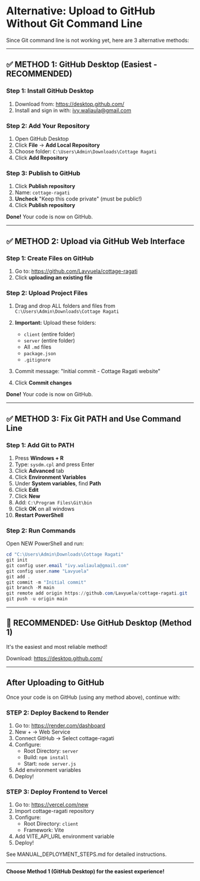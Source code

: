 # Alternative: Upload to GitHub Without Git Command Line

Since Git command line is not working yet, here are 3 alternative methods:

---

## ✅ METHOD 1: GitHub Desktop (Easiest - RECOMMENDED)

### Step 1: Install GitHub Desktop
1. Download from: https://desktop.github.com/
2. Install and sign in with: ivy.waliaula@gmail.com

### Step 2: Add Your Repository
1. Open GitHub Desktop
2. Click **File** → **Add Local Repository**
3. Choose folder: `C:\Users\Admin\Downloads\Cottage Ragati`
4. Click **Add Repository**

### Step 3: Publish to GitHub
1. Click **Publish repository**
2. Name: `cottage-ragati`
3. **Uncheck** "Keep this code private" (must be public!)
4. Click **Publish repository**

**Done!** Your code is now on GitHub.

---

## ✅ METHOD 2: Upload via GitHub Web Interface

### Step 1: Create Files on GitHub
1. Go to: https://github.com/Lavyuela/cottage-ragati
2. Click **uploading an existing file**

### Step 2: Upload Project Files
1. Drag and drop ALL folders and files from `C:\Users\Admin\Downloads\Cottage Ragati`
2. **Important:** Upload these folders:
   - `client` (entire folder)
   - `server` (entire folder)
   - All `.md` files
   - `package.json`
   - `.gitignore`

3. Commit message: "Initial commit - Cottage Ragati website"
4. Click **Commit changes**

**Done!** Your code is now on GitHub.

---

## ✅ METHOD 3: Fix Git PATH and Use Command Line

### Step 1: Add Git to PATH
1. Press **Windows + R**
2. Type: `sysdm.cpl` and press Enter
3. Click **Advanced** tab
4. Click **Environment Variables**
5. Under **System variables**, find **Path**
6. Click **Edit**
7. Click **New**
8. Add: `C:\Program Files\Git\bin`
9. Click **OK** on all windows
10. **Restart PowerShell**

### Step 2: Run Commands
Open NEW PowerShell and run:

```powershell
cd "C:\Users\Admin\Downloads\Cottage Ragati"
git init
git config user.email "ivy.waliaula@gmail.com"
git config user.name "Lavyuela"
git add .
git commit -m "Initial commit"
git branch -M main
git remote add origin https://github.com/Lavyuela/cottage-ragati.git
git push -u origin main
```

---

## 🎯 RECOMMENDED: Use GitHub Desktop (Method 1)

It's the easiest and most reliable method!

Download: https://desktop.github.com/

---

## After Uploading to GitHub

Once your code is on GitHub (using any method above), continue with:

### STEP 2: Deploy Backend to Render
1. Go to: https://render.com/dashboard
2. New + → Web Service
3. Connect GitHub → Select cottage-ragati
4. Configure:
   - Root Directory: `server`
   - Build: `npm install`
   - Start: `node server.js`
5. Add environment variables
6. Deploy!

### STEP 3: Deploy Frontend to Vercel
1. Go to: https://vercel.com/new
2. Import cottage-ragati repository
3. Configure:
   - Root Directory: `client`
   - Framework: Vite
4. Add VITE_API_URL environment variable
5. Deploy!

See MANUAL_DEPLOYMENT_STEPS.md for detailed instructions.

---

**Choose Method 1 (GitHub Desktop) for the easiest experience!**
